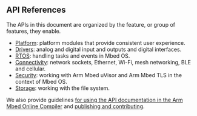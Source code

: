 ## API References

The APIs in this document are organized by the feature, or group of features, they enable.

* [Platform](/docs/v5.4/reference/api-references.html#platform): platform modules that provide consistent user experience.
* [Drivers](/docs/v5.4/reference/api-references.html#drivers): analog and digital input and outputs and digital interfaces.
* [RTOS](/docs/v5.4/reference/api-references.html#rtos): handling tasks and events in Mbed OS.
* [Connectivity](/docs/v5.4/reference/api-references.html#connectivity): network sockets, Ethernet, Wi-Fi, mesh networking, BLE and cellular.
* [Security](/docs/v5.4/reference/api-references.html#security): working with Arm Mbed uVisor and Arm Mbed TLS in the context of Mbed OS.
* [Storage](/docs/v5.4/reference/api-references.html#storage): working with the file system.

We also provide guidelines [for using the API documentation in the Arm Mbed Online Compiler](/docs/v5.4/reference/generating-api-documentation.html) and [publishing and contributing](/docs/v5.4/reference/publishing-and-contributing.html).
